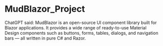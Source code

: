 # MudBlazor_Project
ChatGPT said:  MudBlazor is an open-source UI component library built for Blazor applications. It provides a wide range of ready-to-use Material Design components such as buttons, forms, tables, dialogs, and navigation bars — all written in pure C# and Razor.
